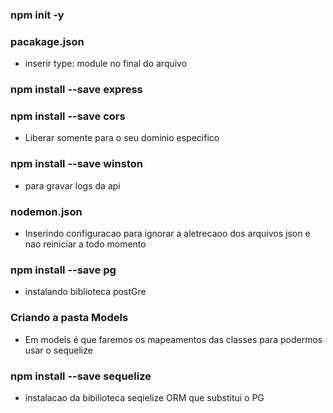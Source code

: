 ### npm init -y

### pacakage.json
- inserir type: module no final do arquivo

### npm install --save express

### npm install --save cors
- Liberar somente para o seu dominio especifico

### npm install --save winston
- para gravar logs da api

### nodemon.json
- Inserindo configuracao para ignorar a aletrecaoo dos
arquivos json e nao reiniciar a todo momento

### npm install --save pg
- instalando biblioteca postGre

### Criando a pasta Models
- Em models é que faremos os mapeamentos das classes para
podermos usar o sequelize

### npm install --save sequelize
- instalacao da bibilioteca seqielize ORM que substitui o PG

